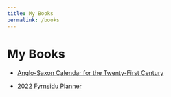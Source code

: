 ```yaml
---
title: My Books
permalink: /books
---
```


# My Books

- [Anglo-Saxon Calendar for the Twenty-First Century](https://www.amazon.com/Anglo-Saxon-Calendar-Twenty-First-Century-ebook/dp/B09MP8WGJM)

- [2022 Fyrnsidu Planner](https://www.amazon.com/2022-Fyrnsidu-Planner-Byron-Eugene/dp/B09M5CZTNS)
